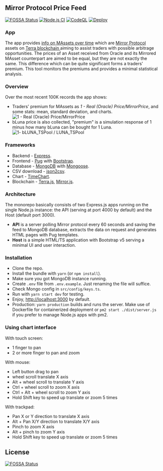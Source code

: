 ## Mirror Protocol Price Feed
[![FOSSA Status](https://app.fossa.com/api/projects/git%2Bgithub.com%2Fcrypt0grapher%2FmirrorProtocolFeed.svg?type=shield)](https://app.fossa.com/projects/git%2Bgithub.com%2Fcrypt0grapher%2FmirrorProtocolFeed?ref=badge_shield)
[![Node.js CI](https://github.com/crypt0grapher/mirror-protocol-feed/actions/workflows/node.js.yml/badge.svg)](https://github.com/crypt0grapher/mirror-protocol-feed/actions/workflows/node.js.yml)
[![CodeQL](https://github.com/crypt0grapher/mirror-protocol-feed/actions/workflows/codeql-analysis.yml/badge.svg)](https://github.com/crypt0grapher/mirror-protocol-feed/actions/workflows/codeql-analysis.yml)
[![Deploy](https://github.com/crypt0grapher/mirror-protocol-feed/actions/workflows/deploy.yml/badge.svg)](https://github.com/crypt0grapher/mirror-protocol-feed/actions/workflows/deploy.yml)

### App
The app provides [info on MAssets over time](http://mirror.planeta.money/) which are [Mirror Protocol](https://mirrorprotocol.app/) assets on [Terra blockchain ](https://terra.money/) aiming to assist traders with possible arbitrage opportunities.
The prices of an Asset received from Oracle and its Mirrored MAsset counterpart are aimed to be equal, but they are not exactly the same. This difference which can be quite significant forms a traders' premium. 
This tool monitors the premiums and provides a minimal statistical analysis.

### Overview
Over the most recent 100K records the app shows:
- Traders' premium for MAssets as *1 - Real (Oracle) Price/MirrorPrice*, and some stats: mean, standard deviation, and charts. ![1 - Real (Oracle) Price/MirrorPrice](https://latex.codecogs.com/svg.latex?MAsset_Premium=1-\frac{OracleAssetPrice}{MirrorAssetPrice})
- bLuna price is also collected, "premium" is a simulation response of 1 minus how many bLuna can be bought for 1 Luna. ![1- bLUNA_TSPool / LUNA_TSPool](https://latex.codecogs.com/svg.latex?bLunaPremium=1-\frac{bLUNA_TSPool}{LUNA_TSPool})  

### Frameworks
- Backend - [Express](https://expressjs.com/).
- Frontend - [Pug](https://pugjs.org/) with [Bootstrap](https://getbootstrap.com/).
- Database - [MongoDB](https://mongodb.com/) with [Mongoose](https://mongoosejs.com/).
- CSV download - [json2csv](https://www.npmjs.com/package/json2csv).
- Chart -  [TimeChart](https://github.com/huww98/TimeChart).
- Blockchain - [Terra.js](https://terra-money.github.io/terra.js/), [Mirror.js](https://mirror-protocol.github.io/mirror.js/).

### Architecture
The monorepo basically consists of two Express.js apps running on the single Node.js instance: the API (serving at port 4000 by default) and the Host (default port 3000).
- **API** is a server polling Mirror protocol every 60 seconds and saving the feed to MongoDB database, extracts the data on request and generates HTML pages with Pug templates.
- **Host** is a simple HTML/TS application with Bootstrap v5 serving a minimal UI and user interaction.

### Installation
- Clone the repo.
- Install the bundle with `yarn` (or `npm install`).
- Make sure you got MongoDB instance running.
- Create `.env` file from `.env.example`. Just renaming the file will suffice.
- Check Mongo config in `src/config/keys.ts`.
- Run with `yarn start dev` for testing.
- Enjoy, [http://localhost:3000](http://localhost:3000) by default.
- Production: `yarn production` builds and runs the server. Make use of Dockerfile for containerized deployment or `pm2 start ./dist/server.js` if you prefer to manage Node.js apps with pm2.  

### Using chart interface
With touch screen:
* 1 finger to pan
* 2 or more finger to pan and zoom

With mouse:
* Left button drag to pan
* wheel scroll translate X axis
* Alt + wheel scroll to translate Y axis
* Ctrl + wheel scroll to zoom X axis
* Ctrl + Alt + wheel scroll to zoom Y axis
* Hold Shift key to speed up translate or zoom 5 times

With trackpad:
* Pan X or Y direction to translate X axis
* Alt + Pan X/Y direction to translate X/Y axis
* Pinch to zoom X axis
* Alt + pinch to zoom Y axis
* Hold Shift key to speed up translate or zoom 5 times

## License
[![FOSSA Status](https://app.fossa.com/api/projects/git%2Bgithub.com%2Fcrypt0grapher%2FmirrorProtocolFeed.svg?type=large)](https://app.fossa.com/projects/git%2Bgithub.com%2Fcrypt0grapher%2FmirrorProtocolFeed?ref=badge_large)
